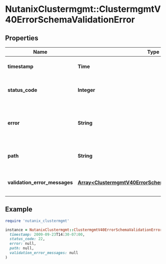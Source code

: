 # NutanixClustermgmt::ClustermgmtV40ErrorSchemaValidationError

## Properties

| Name | Type | Description | Notes |
| ---- | ---- | ----------- | ----- |
| **timestamp** | **Time** | Timestamp of the response. | [optional] |
| **status_code** | **Integer** | The HTTP status code of the response. | [optional] |
| **error** | **String** | The generic error message for the response. | [optional] |
| **path** | **String** | API path on which the request was made. | [optional] |
| **validation_error_messages** | [**Array&lt;ClustermgmtV40ErrorSchemaValidationErrorMessage&gt;**](ClustermgmtV40ErrorSchemaValidationErrorMessage.md) | List of validation error messages | [optional] |

## Example

```ruby
require 'nutanix_clustermgmt'

instance = NutanixClustermgmt::ClustermgmtV40ErrorSchemaValidationError.new(
  timestamp: 2009-09-23T14:30-07:00,
  status_code: 22,
  error: null,
  path: null,
  validation_error_messages: null
)
```


